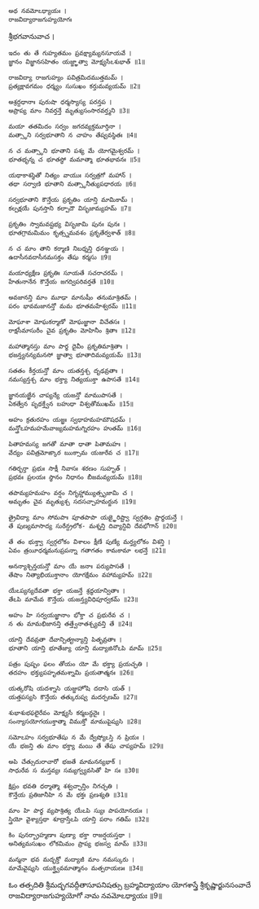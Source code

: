 	అథ నవమోఽధ్యాయః ।
	రాజవిద్యారాజగుహ్యయోగః

శ్రీభగవానువాచ ।

	ఇదం తు తే గుహ్యతమం ప్రవక్ష్యామ్యనసూయవే ।
	జ్ఞానం విజ్ఞానసహితం యజ్జ్ఞాత్వా మోక్ష్యసేఽశుభాత్ ॥1॥

	రాజవిద్యా రాజగుహ్యం పవిత్రమిదముత్తమమ్ ।
	ప్రత్యక్షావగమం ధర్మ్యం సుసుఖం కర్తుమవ్యయమ్ ॥2॥

	అశ్రద్దధానాః పురుషా ధర్మస్యాస్య పరన్తప ।
	అప్రాప్య మాం నివర్తన్తే మృత్యుసంసారవర్త్మని ॥3॥

	మయా తతమిదం సర్వం జగదవ్యక్తమూర్తినా ।
	మత్స్థాని సర్వభూతాని న చాహం తేష్వవస్థితః ॥4॥

	న చ మత్స్థాని భూతాని పశ్య మే యోగమైశ్వరమ్ ।
	భూతభృన్న చ భూతస్థో మమాత్మా భూతభావనః ॥5॥

	యథాకాశస్థితో నిత్యం వాయుః సర్వత్రగో మహాన్ ।
	తథా సర్వాణి భూతాని మత్స్థానీత్యుపధారయ ॥6॥

	సర్వభూతాని కౌన్తేయ ప్రకృతిం యాన్తి మామికామ్ ।
	కల్పక్షయే పునస్తాని కల్పాదౌ విసృజామ్యహమ్ ॥7॥

	ప్రకృతిం స్వామవష్టభ్య విసృజామి పునః పునః ।
	భూతగ్రామమిమం కృత్స్నమవశం ప్రకృతేర్వశాత్ ॥8॥

	న చ మాం తాని కర్మాణి నిబధ్నన్తి ధనఞ్జయ ।
	ఉదాసీనవదాసీనమసక్తం తేషు కర్మసు ॥9॥

	మయాధ్యక్షేణ ప్రకృతిః సూయతే సచరాచరమ్ ।
	హేతునానేన కౌన్తేయ జగద్విపరివర్తతే ॥10॥

	అవజానన్తి మాం మూఢా మానుషీం తనుమాశ్రితమ్ ।
	పరం భావమజానన్తో మమ భూతమహేశ్వరమ్ ॥11॥

	మోఘాశా మోఘకర్మాణో మోఘజ్ఞానా విచేతసః ।
	రాక్షసీమాసురీం చైవ ప్రకృతిం మోహినీం శ్రితాః ॥12॥

	మహాత్మానస్తు మాం పార్థ దైవీం ప్రకృతిమాశ్రితాః ।
	భజన్త్యనన్యమనసో జ్ఞాత్వా భూతాదిమవ్యయమ్ ॥13॥

	సతతం కీర్తయన్తో మాం యతన్తశ్చ దృఢవ్రతాః ।
	నమస్యన్తశ్చ మాం భక్త్యా నిత్యయుక్తా ఉపాసతే ॥14॥

	జ్ఞానయజ్ఞేన చాప్యన్యే యజన్తో మాముపాసతే ।
	ఏకత్వేన పృథక్త్వేన బహుధా విశ్వతోముఖమ్ ॥15॥

	అహం క్రతురహం యజ్ఞః స్వధాహమహమౌషధమ్ ।
	మన్త్రోఽహమహమేవాజ్యమహమగ్నిరహం హుతమ్ ॥16॥

	పితాహమస్య జగతో మాతా ధాతా పితామహః ।
	వేద్యం పవిత్రమోఙ్కార ఋక్సామ యజురేవ చ ॥17॥

	గతిర్భర్తా ప్రభుః సాక్షీ నివాసః శరణం సుహృత్ ।
	ప్రభవః ప్రలయః స్థానం నిధానం బీజమవ్యయమ్ ॥18॥

	తపామ్యహమహం వర్షం నిగృహ్ణామ్యుత్సృజామి చ ।
	అమృతం చైవ మృత్యుశ్చ సదసచ్చాహమర్జున ॥19॥

	త్రైవిద్యా మాం సోమపాః పూతపాపా యజ్ఞైరిష్ట్వా స్వర్గతిం ప్రార్థయన్తే ।
	తే పుణ్యమాసాద్య సురేన్ద్రలోక- మశ్నన్తి దివ్యాన్దివి దేవభోగాన్ ॥20॥

	తే తం భుక్త్వా స్వర్గలోకం విశాలం క్షీణే పుణ్యే మర్త్యలోకం విశన్తి ।
	ఏవం త్రయీధర్మమనుప్రపన్నా గతాగతం కామకామా లభన్తే ॥21॥

	అనన్యాశ్చిన్తయన్తో మాం యే జనాః పర్యుపాసతే ।
	తేషాం నిత్యాభియుక్తానాం యోగక్షేమం వహామ్యహమ్ ॥22॥

	యేఽప్యన్యదేవతా భక్తా యజన్తే శ్రద్ధయాన్వితాః ।
	తేఽపి మామేవ కౌన్తేయ యజన్త్యవిధిపూర్వకమ్ ॥23॥

	అహం హి సర్వయజ్ఞానాం భోక్తా చ ప్రభురేవ చ ।
	న తు మామభిజానన్తి తత్త్వేనాతశ్చ్యవన్తి తే ॥24॥

	యాన్తి దేవవ్రతా దేవాన్పితౄన్యాన్తి పితృవ్రతాః ।
	భూతాని యాన్తి భూతేజ్యా యాన్తి మద్యాజినోఽపి మామ్ ॥25॥

	పత్రం పుష్పం ఫలం తోయం యో మే భక్త్యా ప్రయచ్ఛతి ।
	తదహం భక్త్యుపహృతమశ్నామి ప్రయతాత్మనః ॥26॥

	యత్కరోషి యదశ్నాసి యజ్జుహోషి దదాసి యత్ ।
	యత్తపస్యసి కౌన్తేయ తత్కురుష్వ మదర్పణమ్ ॥27॥

	శుభాశుభఫలైరేవం మోక్ష్యసే కర్మబన్ధనైః ।
	సంన్యాసయోగయుక్తాత్మా విముక్తో మాముపైష్యసి ॥28॥

	సమోఽహం సర్వభూతేషు న మే ద్వేష్యోఽస్తి న ప్రియః ।
	యే భజన్తి తు మాం భక్త్యా మయి తే తేషు చాప్యహమ్ ॥29॥

	అపి చేత్సుదురాచారో భజతే మామనన్యభాక్ ।
	సాధురేవ స మన్తవ్యః సమ్యగ్వ్యవసితో హి సః ॥30॥

	క్షిప్రం భవతి ధర్మాత్మా శశ్వచ్ఛాన్తిం నిగచ్ఛతి ।
	కౌన్తేయ ప్రతిజానీహి న మే భక్తః ప్రణశ్యతి ॥31॥

	మాం హి పార్థ వ్యపాశ్రిత్య యేఽపి స్యుః పాపయోనయః ।
	స్త్రియో వైశ్యాస్తథా శూద్రాస్తేఽపి యాన్తి పరాం గతిమ్ ॥32॥

	కిం పునర్బ్రాహ్మణాః పుణ్యా భక్తా రాజర్షయస్తథా ।
	అనిత్యమసుఖం లోకమిమం ప్రాప్య భజస్వ మామ్ ॥33॥

	మన్మనా భవ మద్భక్తో మద్యాజీ మాం నమస్కురు ।
	మామేవైష్యసి యుక్త్వైవమాత్మానం మత్పరాయణః ॥34॥

ఓం తత్సదితి శ్రీమద్భగవద్గీతాసూపనిషత్సు
బ్రహ్మవిద్యాయాం యోగశాస్త్రే శ్రీకృష్ణార్జునసంవాదే
రాజవిద్యారాజగుహ్యయోగో నామ నవమోఽధ్యాయః ॥9॥
